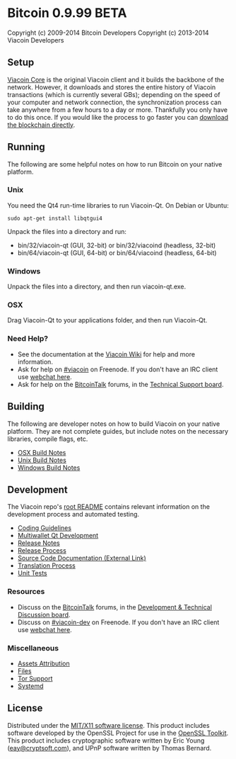 Bitcoin 0.9.99 BETA
=====================

Copyright (c) 2009-2014 Bitcoin Developers
Copyright (c) 2013-2014 Viacoin Developers


Setup
---------------------
[Viacoin Core](http://viacoin.org/en/download) is the original Viacoin client and it builds the backbone of the network. However, it downloads and stores the entire history of Viacoin transactions (which is currently several GBs); depending on the speed of your computer and network connection, the synchronization process can take anywhere from a few hours to a day or more. Thankfully you only have to do this once. If you would like the process to go faster you can [download the blockchain directly](bootstrap.md).


Running
---------------------
The following are some helpful notes on how to run Bitcoin on your native platform. 

### Unix

You need the Qt4 run-time libraries to run Viacoin-Qt. On Debian or Ubuntu:

	sudo apt-get install libqtgui4

Unpack the files into a directory and run:

- bin/32/viacoin-qt (GUI, 32-bit) or bin/32/viacoind (headless, 32-bit)
- bin/64/viacoin-qt (GUI, 64-bit) or bin/64/viacoind (headless, 64-bit)



### Windows

Unpack the files into a directory, and then run viacoin-qt.exe.

### OSX

Drag Viacoin-Qt to your applications folder, and then run Viacoin-Qt.

### Need Help?

* See the documentation at the [Viacoin Wiki](https://en.viacoin.org/wiki/Main_Page)
for help and more information.
* Ask for help on [#viacoin](http://webchat.freenode.net?channels=viacoin) on Freenode. If you don't have an IRC client use [webchat here](http://webchat.freenode.net?channels=viacoin).
* Ask for help on the [BitcoinTalk](https://bitcointalk.org/) forums, in the [Technical Support board](https://bitcointalk.org/index.php?board=4.0).

Building
---------------------
The following are developer notes on how to build Viacoin on your native platform. They are not complete guides, but include notes on the necessary libraries, compile flags, etc.

- [OSX Build Notes](build-osx.md)
- [Unix Build Notes](build-unix.md)
- [Windows Build Notes](build-msw.md)

Development
---------------------
The Viacoin repo's [root README](https://github.com/viacoin/viacoin/blob/master/README.md) contains relevant information on the development process and automated testing.

- [Coding Guidelines](coding.md)
- [Multiwallet Qt Development](multiwallet-qt.md)
- [Release Notes](release-notes.md)
- [Release Process](release-process.md)
- [Source Code Documentation (External Link)](https://dev.visucore.com/bitcoin/doxygen/)
- [Translation Process](translation_process.md)
- [Unit Tests](unit-tests.md)

### Resources
* Discuss on the [BitcoinTalk](https://bitcointalk.org/) forums, in the [Development & Technical Discussion board](https://bitcointalk.org/index.php?board=6.0).
* Discuss on [#viacoin-dev](http://webchat.freenode.net/?channels=viacoin) on Freenode. If you don't have an IRC client use [webchat here](http://webchat.freenode.net/?channels=viacoin-dev).

### Miscellaneous
- [Assets Attribution](assets-attribution.md)
- [Files](files.md)
- [Tor Support](tor.md)
- [Systemd](systemd.md)

License
---------------------
Distributed under the [MIT/X11 software license](http://www.opensource.org/licenses/mit-license.php).
This product includes software developed by the OpenSSL Project for use in the [OpenSSL Toolkit](https://www.openssl.org/). This product includes
cryptographic software written by Eric Young ([eay@cryptsoft.com](mailto:eay@cryptsoft.com)), and UPnP software written by Thomas Bernard.
